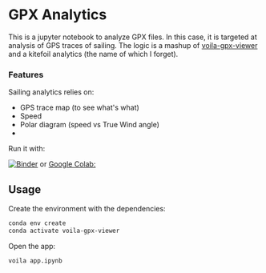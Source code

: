 # GPX Analytics

This is a jupyter notebook to analyze GPX files. In this case, it is targeted at analysis of GPS traces of sailing.
The logic is a mashup of [voila-gpx-viewer](https://github.com/jtpio/voila-gpx-viewer) and a kitefoil analytics (the name of which I forget).


### Features

Sailing analytics relies on:
- GPS trace map (to see what's what)
- Speed 
- Polar diagram (speed vs True Wind angle)
- 

Run it with:

[![Binder](https://mybinder.org/badge_logo.svg)](https://mybinder.org/v2/gh/dtredger/gpx-analytics/HEAD?labpath=%2Fapp.ipynb)
or 
[Google Colab:](https://colab.research.google.com/github/dtredger/gpx-analytics/blob/master/app.ipynb)


## Usage

Create the environment with the dependencies:

```bash
conda env create
conda activate voila-gpx-viewer
```

Open the app:

```bash
voila app.ipynb
```
